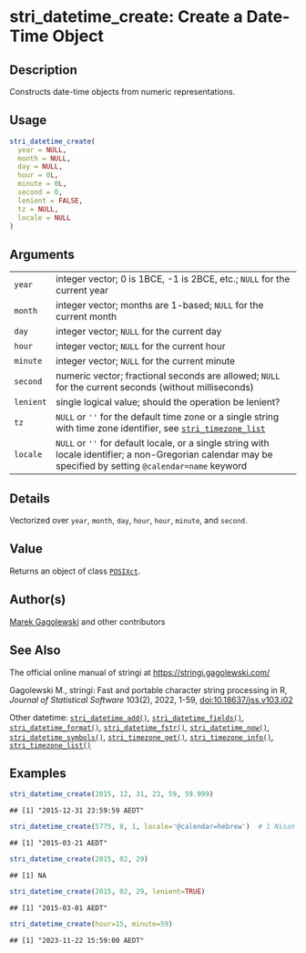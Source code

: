 # stri_datetime_create: Create a Date-Time Object

## Description

Constructs date-time objects from numeric representations.

## Usage

``` r
stri_datetime_create(
  year = NULL,
  month = NULL,
  day = NULL,
  hour = 0L,
  minute = 0L,
  second = 0,
  lenient = FALSE,
  tz = NULL,
  locale = NULL
)
```

## Arguments

|           |                                                                                                                                                             |
|-----------|-------------------------------------------------------------------------------------------------------------------------------------------------------------|
| `year`    | integer vector; 0 is 1BCE, -1 is 2BCE, etc.; `NULL` for the current year                                                                                    |
| `month`   | integer vector; months are 1-based; `NULL` for the current month                                                                                            |
| `day`     | integer vector; `NULL` for the current day                                                                                                                  |
| `hour`    | integer vector; `NULL` for the current hour                                                                                                                 |
| `minute`  | integer vector; `NULL` for the current minute                                                                                                               |
| `second`  | numeric vector; fractional seconds are allowed; `NULL` for the current seconds (without milliseconds)                                                       |
| `lenient` | single logical value; should the operation be lenient?                                                                                                      |
| `tz`      | `NULL` or `''` for the default time zone or a single string with time zone identifier, see [`stri_timezone_list`](stri_timezone_list.md)                    |
| `locale`  | `NULL` or `''` for default locale, or a single string with locale identifier; a non-Gregorian calendar may be specified by setting `@calendar=name` keyword |

## Details

Vectorized over `year`, `month`, `day`, `hour`, `hour`, `minute`, and `second`.

## Value

Returns an object of class [`POSIXct`](https://stat.ethz.ch/R-manual/R-devel/library/base/html/DateTimeClasses.html).

## Author(s)

[Marek Gagolewski](https://www.gagolewski.com/) and other contributors

## See Also

The official online manual of <span class="pkg">stringi</span> at <https://stringi.gagolewski.com/>

Gagolewski M., <span class="pkg">stringi</span>: Fast and portable character string processing in R, *Journal of Statistical Software* 103(2), 2022, 1-59, [doi:10.18637/jss.v103.i02](https://doi.org/10.18637/jss.v103.i02)

Other datetime: [`stri_datetime_add()`](stri_datetime_add.md), [`stri_datetime_fields()`](stri_datetime_fields.md), [`stri_datetime_format()`](stri_datetime_format.md), [`stri_datetime_fstr()`](stri_datetime_fstr.md), [`stri_datetime_now()`](stri_datetime_now.md), [`stri_datetime_symbols()`](stri_datetime_symbols.md), [`stri_timezone_get()`](stri_timezone_set.md), [`stri_timezone_info()`](stri_timezone_info.md), [`stri_timezone_list()`](stri_timezone_list.md)

## Examples




```r
stri_datetime_create(2015, 12, 31, 23, 59, 59.999)
```

```
## [1] "2015-12-31 23:59:59 AEDT"
```

```r
stri_datetime_create(5775, 8, 1, locale='@calendar=hebrew')  # 1 Nisan 5775 -> 2015-03-21
```

```
## [1] "2015-03-21 AEDT"
```

```r
stri_datetime_create(2015, 02, 29)
```

```
## [1] NA
```

```r
stri_datetime_create(2015, 02, 29, lenient=TRUE)
```

```
## [1] "2015-03-01 AEDT"
```

```r
stri_datetime_create(hour=15, minute=59)
```

```
## [1] "2023-11-22 15:59:00 AEDT"
```

